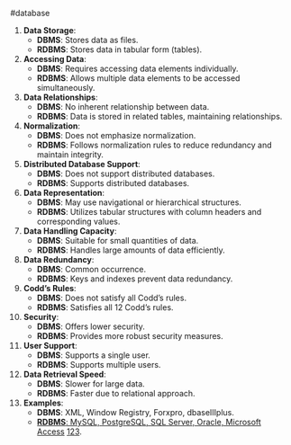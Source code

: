 #database 

1. **Data Storage**:
    - **DBMS**: Stores data as files.
    - **RDBMS**: Stores data in tabular form (tables).
2. **Accessing Data**:
    - **DBMS**: Requires accessing data elements individually.
    - **RDBMS**: Allows multiple data elements to be accessed simultaneously.
3. **Data Relationships**:
    - **DBMS**: No inherent relationship between data.
    - **RDBMS**: Data is stored in related tables, maintaining relationships.
4. **Normalization**:
    - **DBMS**: Does not emphasize normalization.
    - **RDBMS**: Follows normalization rules to reduce redundancy and maintain integrity.
5. **Distributed Database Support**:
    - **DBMS**: Does not support distributed databases.
    - **RDBMS**: Supports distributed databases.
6. **Data Representation**:
    - **DBMS**: May use navigational or hierarchical structures.
    - **RDBMS**: Utilizes tabular structures with column headers and corresponding values.
7. **Data Handling Capacity**:
    - **DBMS**: Suitable for small quantities of data.
    - **RDBMS**: Handles large amounts of data efficiently.
8. **Data Redundancy**:
    - **DBMS**: Common occurrence.
    - **RDBMS**: Keys and indexes prevent data redundancy.
9. **Codd’s Rules**:
    - **DBMS**: Does not satisfy all Codd’s rules.
    - **RDBMS**: Satisfies all 12 Codd’s rules.
10. **Security**:
    - **DBMS**: Offers lower security.
    - **RDBMS**: Provides more robust security measures.
11. **User Support**:
    - **DBMS**: Supports a single user.
    - **RDBMS**: Supports multiple users.
12. **Data Retrieval Speed**:
    - **DBMS**: Slower for large data.
    - **RDBMS**: Faster due to relational approach.
13. **Examples**:
    - **DBMS**: XML, Window Registry, Forxpro, dbaseIIIplus.
    - [**RDBMS**: MySQL, PostgreSQL, SQL Server, Oracle, Microsoft Access](https://www.geeksforgeeks.org/difference-between-rdbms-and-dbms/) [1](https://www.geeksforgeeks.org/difference-between-rdbms-and-dbms/)[2](https://intellipaat.com/blog/dbms-vs-rdbms-difference/)[3](https://www.coursera.org/articles/difference-between-dbms-and-rdbms).